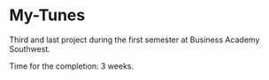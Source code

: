 # My-Tunes
Third and last project during the first semester at Business Academy Southwest.

Time for the completion: 3 weeks.

